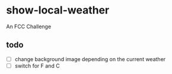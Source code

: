 # show-local-weather

An FCC Challenge

## todo

- [ ] change background image depending on the current weather
- [ ] switch for F and C